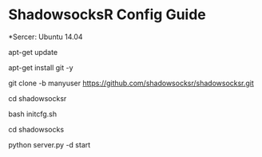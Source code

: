 # ShadowsocksR Config Guide

*Sercer: Ubuntu 14.04

apt-get update

apt-get install git -y

git clone -b manyuser https://github.com/shadowsocksr/shadowsocksr.git

cd shadowsocksr

bash initcfg.sh

cd shadowsocks

python server.py -d start
